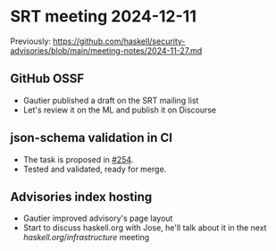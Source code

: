 # SRT meeting 2024-12-11

Previously:
https://github.com/haskell/security-advisories/blob/main/meeting-notes/2024-11-27.md

## GitHub OSSF

- Gautier published a draft on the SRT mailing list
- Let's review it on the ML and publish it on Discourse

## json-schema validation in CI

- The task is proposed in
  [#254](https://github.com/haskell/security-advisories/pull/254).
- Tested and validated, ready for merge.

## Advisories index hosting

- Gautier improved advisory's page layout
- Start to discuss haskell.org with Jose, he'll talk about it in the
  next *haskell.org*/*infrastructure* meeting
